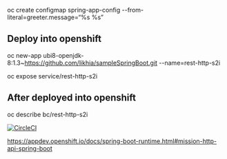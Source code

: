 oc create configmap spring-app-config --from-literal=greeter.message=“%s %s”

## Deploy into openshift
oc new-app ubi8-openjdk-8:1.3~https://github.com/likhia/sampleSpringBoot.git --name=rest-http-s2i  

oc expose service/rest-http-s2i

## After deployed into openshift
oc describe bc/rest-http-s2i

[![CircleCI](https://circleci.com/gh/snowdrop/rest-http-example/tree/master.svg?style=shield)](https://circleci.com/gh/snowdrop/rest-http-example/tree/master)

https://appdev.openshift.io/docs/spring-boot-runtime.html#mission-http-api-spring-boot


